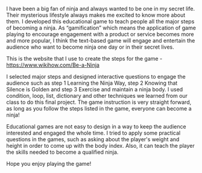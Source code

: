 I have been a big fan of ninja and always wanted to be one in my secret life. Their mysterious lifestyle always makes me excited to know more about them. I developed this educational game to teach people all the major steps of becoming a ninja. As “gamification” which means the application of game playing to encourage engagement with a product or service becomes more and more popular, I think the text-based game will engage and entertain the audience who want to become ninja one day or in their secret lives.

This is the website that I use to create the steps for the game - https://www.wikihow.com/Be-a-Ninja

I selected major steps and designed interactive questions to engage the audience such as step 1  Learning the Ninja Way, step 2 Knowing that Silence is Golden and step 3 Exercise and maintain a ninja body. I used condition, loop, list, dictionary and other techniques we learned from our class to do this final project. The game instruction is very straight forward, as long as you follow the steps listed in the game, everyone can become a ninja!

Educational games are not easy to design in a way to keep the audience interested and engaged the whole time. I tried to apply some practical questions in the games, such as asking about the player's weight and height in order to come up with the body index. Also, it can teach the player the skills needed to become a qualified ninja.

Hope you enjoy playing the game!
